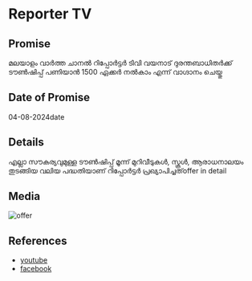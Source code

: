 # Reporter TV

## Promise

മലയാളം വാർത്ത ചാനൽ റിപ്പോർട്ടർ ടിവി വയനാട് ദുരന്തബാധിതർക്ക് ടൗൺഷിപ്പ് പണിയാൻ 1500 ഏക്കർ നൽകാം എന്ന് വാഗ്ദാനം ചെയ്തു

## Date of Promise

04-08-2024date

## Details

എല്ലാ സൗകര്യവുമുള്ള ടൗൺഷിപ്പ് മൂന്ന് മുറിവീടുകൾ, സ്കൂൾ, ആരാധനാലയം തുടങ്ങിയ വലിയ പദ്ധതിയാണ് റിപ്പോർട്ടർ പ്രഖ്യാപിച്ചത്offer in detail

## Media

![offer](https://web.archive.org/web/20240811092917if_/https://i.pinimg.com/736x/f1/f4/1f/f1f41f08c987f3fc12f6f5820abf2cca.jpg)

## References

- [youtube](https://youtu.be/kX9Z8UUsIQU?feature=sharedlink)
- [facebook](https://www.facebook.com/share/v/tAyKwLYVxWHvGp9w/?mibextid=jmPrMh)
